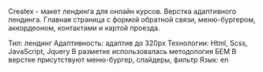 Createx - макет лендинга для онлайн курсов. Верстка адаптивного лендинга. Главная страница с формой обратной связи, меню-бургером, аккордеоном, контактами и картой проезда.

Тип: лендинг
Адаптивность: адаптив до 320px
Технологии: Html, Scss, JavaScript, Jquery
В разметке использовалась методология БЕМ
В верстке присутствуют меню-бургер, слайдеры, фильтр
Язык: en
